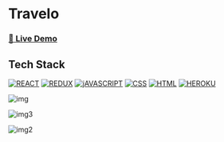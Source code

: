 # Travelo

 ### <a href="https://travelo-v4.web.app/" class="fab fa-twitter" target="_blank"> 🚀 Live Demo</a>

## Tech Stack


[![REACT](https://img.shields.io/badge/React-20232A?style=for-the-badge&logo=react&logoColor=61DAFB)](https://reactjs.org/)
[![REDUX](https://img.shields.io/badge/Redux-593D88?style=for-the-badge&logo=redux&logoColor=white)](https://react-redux.js.org/)
[![jAVASCRIPT](https://img.shields.io/badge/JavaScript-323330?style=for-the-badge&logo=javascript&logoColor=F7DF1E)](https://developer.mozilla.org/en-US/docs/Web/JavaScript)
[![CSS](https://img.shields.io/badge/CSS3-1572B6?style=for-the-badge&logo=css3&logoColor=white)](https://www.w3schools.com/css/)
[![HTML](https://img.shields.io/badge/HTML5-E34F26?style=for-the-badge&logo=html5&logoColor=white)](https://www.w3schools.com/html/)
[![HEROKU](https://img.shields.io/badge/Heroku-430098?style=for-the-badge&logo=heroku&logoColor=white)](https://devcenter.heroku.com/)






![img](https://user-images.githubusercontent.com/77429211/168120717-5504fa5f-eb58-4ede-aec0-14e0689c3281.png)



![img3](https://user-images.githubusercontent.com/77429211/168121370-7b7a5b9e-b591-43eb-ae6e-752bb2bb22c1.png)



![img2](https://user-images.githubusercontent.com/77429211/168120813-570a20fd-2418-4b1a-922f-70ed6691556b.png)

